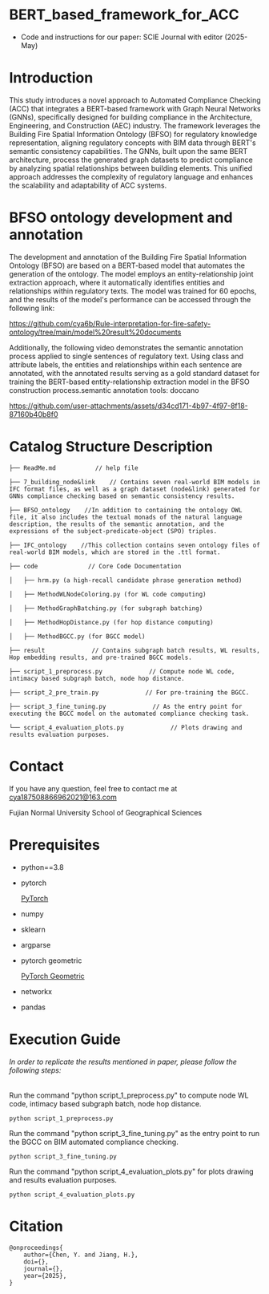 # BERT_based_framework_for_ACC
* Code and instructions for our paper: SCIE Journal with editor (2025-May)
# Introduction
This study introduces a novel approach to Automated Compliance Checking (ACC) that integrates a BERT-based framework with Graph Neural Networks (GNNs), specifically designed for building compliance in the Architecture, Engineering, and Construction (AEC) industry. The framework leverages the Building Fire Spatial Information Ontology (BFSO) for regulatory knowledge representation, aligning regulatory concepts with BIM data through BERT's semantic consistency capabilities. The GNNs, built upon the same BERT architecture, process the generated graph datasets to predict compliance by analyzing spatial relationships between building elements. This unified approach addresses the complexity of regulatory language and enhances the scalability and adaptability of ACC systems.

# BFSO ontology development and annotation
The development and annotation of the Building Fire Spatial Information Ontology (BFSO) are based on a BERT-based model that automates the generation of the ontology. The model employs an entity-relationship joint extraction approach, where it automatically identifies entities and relationships within regulatory texts. The model was trained for 60 epochs, and the results of the model's performance can be accessed through the following link:

https://github.com/cya6b/Rule-interpretation-for-fire-safety-ontology/tree/main/model%20result%20documents

Additionally, the following video demonstrates the semantic annotation process applied to single sentences of regulatory text. Using class and attribute labels, the entities and relationships within each sentence are annotated, with the annotated results serving as a gold standard dataset for training the BERT-based entity-relationship extraction model in the BFSO construction process.semantic annotation tools: doccano

https://github.com/user-attachments/assets/d34cd171-4b97-4f97-8f18-87160b40b8f0


 
 
# Catalog Structure Description
    ├── ReadMe.md           // help file
    
    ├── 7_building_node&link    // Contains seven real-world BIM models in IFC format files, as well as a graph dataset (node&link) generated for GNNs compliance checking based on semantic consistency results.

    ├── BFSO_ontology    //In addition to containing the ontology OWL file, it also includes the textual monads of the natural language description, the results of the semantic annotation, and the expressions of the subject-predicate-object (SPO) triples.

    ├── IFC_ontology    //This collection contains seven ontology files of real-world BIM models, which are stored in the .ttl format.

    ├── code              // Core Code Documentation

    │   ├── hrm.py (a high-recall candidate phrase generation method)

    │   ├── MethodWLNodeColoring.py (for WL code computing)

    │   ├── MethodGraphBatching.py (for subgraph batching)

    │   ├── MethodHopDistance.py (for hop distance computing)

    │   ├── MethodBGCC.py (for BGCC model)
    
    ├── result             // Contains subgraph batch results, WL results, Hop embedding results, and pre-trained BGCC models.

    ├── script_1_preprocess.py             // Compute node WL code, intimacy based subgraph batch, node hop distance.

    ├── script_2_pre_train.py             // For pre-training the BGCC.

    ├── script_3_fine_tuning.py             // As the entry point for executing the BGCC model on the automated compliance checking task.

    └── script_4_evaluation_plots.py             // Plots drawing and results evaluation purposes.
 
# Contact
If you have any question, feel free to contact me at cya187508866962021@163.com

Fujian Normal University School of Geographical Sciences

# Prerequisites
* python==3.8
* pytorch

  [PyTorch](https://pytorch.org/get-started/locally/)
* numpy
* sklearn
* argparse
* pytorch geometric

  [PyTorch Geometric](https://pytorch-geometric.readthedocs.io/en/latest/notes/installation.html)
* networkx
* pandas
 
# Execution Guide
###### In order to replicate the results mentioned in paper, please follow the following steps:
Run the command "python script_1_preprocess.py" to compute node WL code, intimacy based subgraph batch, node hop distance.

    python script_1_preprocess.py

Run the command "python script_3_fine_tuning.py" as the entry point to run the BGCC on BIM automated compliance checking.

    python script_3_fine_tuning.py

Run the command "python script_4_evaluation_plots.py" for plots drawing and results evaluation purposes.

    python script_4_evaluation_plots.py


# Citation
    @onproceedings{
	    author={Chen, Y. and Jiang, H.},
	    doi={},
	    journal={},
	    year={2025},
    }

 
